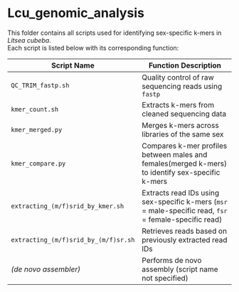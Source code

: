# Lcu_genomic_analysis
This folder contains all scripts used for identifying sex-specific k-mers in *Litsea cubeba*.  
Each script is listed below with its corresponding function:

| Script Name                          | Function Description                                                             |
|--------------------------------------|----------------------------------------------------------------------------------|
| `QC_TRIM_fastp.sh`                  | Quality control of raw sequencing reads using `fastp`                           |
| `kmer_count.sh`                     | Extracts k-mers from cleaned sequencing data                                     |
| `kmer_merged.py`                    | Merges k-mers across libraries of the same sex                                |
| `kmer_compare.py`                   | Compares k-mer profiles between males and females(merged k-mers) to identify sex-specific k-mers                         |
| `extracting_(m/f)srid_by_kmer.sh`  | Extracts read IDs using sex-specific k-mers (`msr` = male-specific read, `fsr` = female-specific read) |
| `extracting_(m/f)srid_by_(m/f)sr.sh` | Retrieves reads based on previously extracted read IDs                          |
| *(de novo assembler)*               | Performs de novo assembly (script name not specified)                           |
